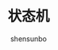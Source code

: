 ---
layout:       post
title:        "状态机"
author:       "shensunbo"
header-style: text
catalog:      true
tags:
    - 状态机
---